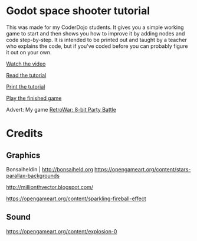 # Godot space shooter tutorial

This was made for my CoderDojo students.  It gives you a simple working game to start and then shows you how to
improve it by adding nodes and code step-by-step.  It is intended to be printed out and taught by a teacher who explains
the code, but if you've coded before you can probably figure it out on your own.

[Watch the video](https://www.youtube.com/watch?v=miJuJ8QvZYc)

[Read the tutorial](https://electronstudio.github.io/godot_space/tutorial)

[Print the tutorial](https://electronstudio.github.io/godot_space/tutorial.pdf)

[Play the finished game](https://electronstudio.github.io/godot_space/)

Advert: My game [RetroWar: 8-bit Party Battle](https://store.steampowered.com/app/664240/RetroWar_8bit_Party_Battle/)

# Credits

## Graphics

Bonsaiheldin | http://bonsaiheld.org https://opengameart.org/content/stars-parallax-backgrounds

http://millionthvector.blogspot.com/

https://opengameart.org/content/sparkling-fireball-effect

## Sound

https://opengameart.org/content/explosion-0

